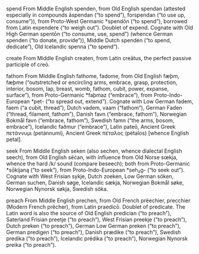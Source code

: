 spend
From Middle English spenden, from Old English spendan (attested especially in compounds āspendan (“to spend”), forspendan (“to use up, consume”)), from Proto-West Germanic *spendōn (“to spend”), borrowed from Latin expendere (“to weigh out”). Doublet of expend. Cognate with Old High German spentōn (“to consume, use, spend”) (whence German spenden (“to donate, provide”)), Middle Dutch spenden (“to spend, dedicate”), Old Icelandic spenna (“to spend”).

create
From Middle English createn, from Latin creātus, the perfect passive participle of creō.

fathom
From Middle English fathome, fadome, from Old English fæþm, fæþme (“outstretched or encircling arms, embrace, grasp, protection, interior, bosom, lap, breast, womb, fathom, cubit, power, expanse, surface”), from Proto-Germanic *faþmaz (“embrace”), from Proto-Indo-European *pet- (“to spread out, extend”). Cognate with Low German fadem, faem (“a cubit, thread”), Dutch vadem, vaam (“fathom”), German Faden (“thread, filament, fathom”), Danish favn (“embrace, fathom”), Norwegian Bokmål favn (“embrace, fathom”), Swedish famn (“the arms, bosom, embrace”), Icelandic faðmur (“embrace”), Latin pateō, Ancient Greek πετάννυμι (petánnumi), Ancient Greek πέταλος (pétalos) [whence English petal].

seek
From Middle English seken (also sechen, whence dialectal English seech), from Old English sēċan, with influence from Old Norse sœkja, whence the hard /k/ sound (compare beseech); both from Proto-Germanic *sōkijaną (“to seek”), from Proto-Indo-European *seh₂g- (“to seek out”). Cognate with West Frisian sykje, Dutch zoeken, Low German söken, German suchen, Danish søge, Icelandic sækja, Norwegian Bokmål søke, Norwegian Nynorsk søkja, Swedish söka.

preach
From Middle English prechen, from Old French prëechier, precchier (Modern French prêcher), from Latin praedicō. Doublet of predicate.
The Latin word is also the source of Old English predician (“to preach”), Saterland Frisian preetje (“to preach”), West Frisian preekje (“to preach”), Dutch preken (“to preach”), German Low German preken (“to preach”), German predigen (“to preach”), Danish prædike (“to preach”), Swedish predika (“to preach”), Icelandic prédika (“to preach”), Norwegian Nynorsk preika (“to preach”).
